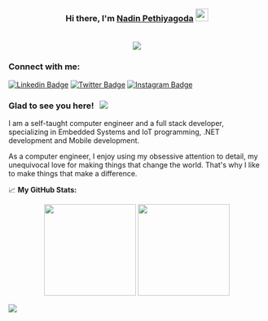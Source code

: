 <h3 align="center" >Hi there, I'm <a href="https://github.com/nadinCodeHat">Nadin Pethiyagoda</a> <img src="https://media.giphy.com/media/hvRJCLFzcasrR4ia7z/giphy.gif" width="25px">

<br>
<br>
  
<p align="center">
  <a href="https://github.com/nadinCodeHat/readme-typing-svg"><img src="https://readme-typing-svg.herokuapp.com/?lines=Computer+Engineer;Full+Stack+Developer;CE+Undergrad;Always+Learning&center=true&width=380&height=45"></a>
</p>

### Connect with me:
  
[![Linkedin Badge](https://img.shields.io/badge/-LinkedIn-0e76a8?style=flat-square&logo=Linkedin&logoColor=white)](https://www.linkedin.com/in/nadin-pethiyagoda-62b424190/)
[![Twitter Badge](https://img.shields.io/badge/-Twitter-00acee?style=flat-square&logo=Twitter&logoColor=white)](https://twitter.com/NadinPethiyago1)
[![Instagram Badge](https://img.shields.io/badge/-Instagram-e4405f?style=flat-square&logo=Instagram&logoColor=white)](https://www.instagram.com/peththa__/)

### Glad to see you here! &nbsp; ![](https://visitor-badge.glitch.me/badge?page_id=nadinCodeHat)

I am a self-taught computer engineer and a full stack developer, specializing in Embedded Systems and IoT programming, .NET development and Mobile development.

As a computer engineer, I enjoy using my obsessive attention to detail, my unequivocal love for making things that change the world. That's why I like to make things that make a difference.

📈 **My GitHub Stats:**

<p align="center">
  <img height="180em" src="https://github-readme-stats.vercel.app/api?username=nadinCodeHat&show_icons=true&hide_border=true&&count_private=true&include_all_commits=true" />
  <img height="180em" src="https://github-readme-stats.vercel.app/api/top-langs/?username=nadinCodeHat&exclude_repo=KNN-Image-Classification&show_icons=true&hide_border=true&layout=compact&langs_count=8"/>
</p>

![](https://activity-graph.herokuapp.com/graph?username=nadinCodeHat&theme=react-dark&area=true)
